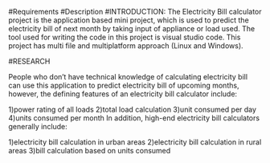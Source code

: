 #Requirements
#Description
#INTRODUCTION: The Electricity Bill calculator project is the application based mini project, which is used to predict the electricity bill of next month by taking input of appliance or load used. The tool used for writing the code in this project is visual studio code. This project has multi file and multiplatform approach (Linux and Windows).

#RESEARCH

People who don’t have technical knowledge of calculating electricity bill can use this application to predict electricity bill of upcoming months, however, the defining features of an electricity bill calculator include:

1)power rating of all loads
2)total load calculation
3)unit consumed per day
4)units consumed per month
In addition, high-end electricity bill calculators generally include:

1)electricity bill calculation in urban areas
2)electricity bill calculation in rural areas
3)bill calculation based on units consumed
